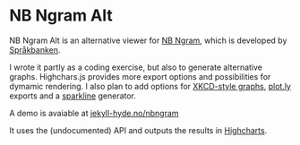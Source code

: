 # NB Ngram Alt

NB Ngram Alt is an alternative viewer for [NB Ngram][1], which is developed by [Språkbanken][2].

I wrote it partly as a coding exercise, but also to generate alternative graphs. Highchars.js provides more export options and possibilities for dymamic rendering. I also plan to add options for [XKCD-style graphs](http://xkcdgraphs.com), [plot.ly](https://plot.ly/) exports and a [sparkline](http://en.wikipedia.org/wiki/Sparkline) generator.

A demo is avaiable at [jekyll-hyde.no/nbngram](http://jekyll-hyde.no/nbngram)

It uses the (undocumented) API and outputs the results in [Highcharts][3].

[1]: http://www.nb.no/sp_tjenester/beta/ngram_1
[2]: http://www.nb.no/Tilbud/Forske/Spraakbanken
[3]: http://highcharts.com
